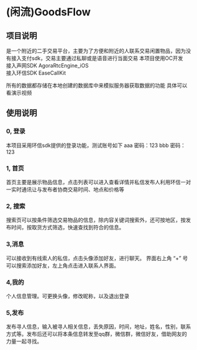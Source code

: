#  (闲流)GoodsFlow

## 项目说明
是一个附近的二手交易平台，主要为了方便和附近的人联系交易闲置物品，因为没有接入支付sdk，交易主要通过私聊或是语音进行当面交易
本项目使用OC开发   
接入声网SDK AgoraRtcEngine_iOS    
接入环信SDK EaseCallKit    

所有的数据都存储在本地创建的数据库中来模拟服务器获取数据的功能
具体可以看演示视频

## 使用说明
### 0, 登录
本项目采用环信sdk提供的登录功能，测试账号如下
aaa  密码：123
bbb  密码：123

### 1, 首页
首页主要是展示物品信息，点击列表可以进入查看详情并私信发布人利用环信一对一实时通讯让与发布者协商交易时间、地点和价格等

### 2, 搜索
搜索页可以按条件筛选交易物品的信息，除内容关键词搜索外，还可按地区，按发布时间，按取货方式筛选，快速查找到符合的信息。

### 3,消息
可以接收到有线索人的私信，点击头像添加好友，进行聊天。
界面右上角 “+” 号可以搜索添加好友，左上角点击进入联系人界面。

### 4,我的
个人信息管理。可更换头像，修改昵称，以及退出登录

### 5,发布
发布寻人信息，输入被寻人相关信息，丢失原因，时间，地址，姓名，性别，联系方式等。发布后还可以将本条信息转发至qq群，微信群，微信好友，借助网友的力量一起寻找。
